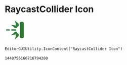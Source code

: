 # RaycastCollider Icon
![](/img/RaycastCollider%20Icon.png)

``` CSharp
EditorGUIUtility.IconContent("RaycastCollider Icon")
```
```
1448756166716794280
```
